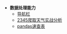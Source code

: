 * **数据处理能力**
  - [导航栏](</pandas/README>)
  - [2345爬取天气实战分析](</pandas/tianqi/README>)
  - [pandas速查表](</pandas/sucha/README>)
